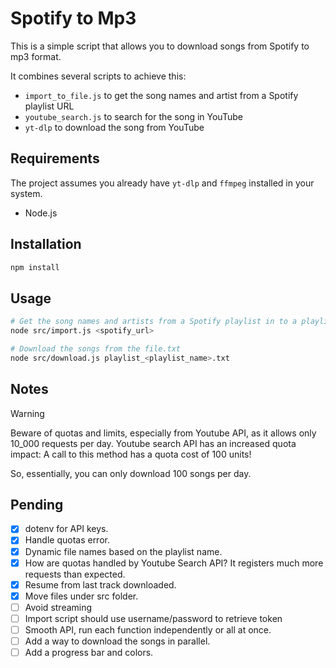 # Spotify to Mp3

This is a simple script that allows you to download songs from Spotify to mp3 format.

It combines several scripts to achieve this:

- `import_to_file.js` to get the song names and artist from a Spotify playlist URL
- `youtube_search.js` to search for the song in YouTube
- `yt-dlp` to download the song from YouTube

## Requirements

The project assumes you already have `yt-dlp` and `ffmpeg` installed in your system.

- Node.js

## Installation

```bash
npm install
```

## Usage

```bash
# Get the song names and artists from a Spotify playlist in to a playlist_<playlist_name>.txt
node src/import.js <spotify_url>

# Download the songs from the file.txt
node src/download.js playlist_<playlist_name>.txt
```

## Notes

> [!WARNING]
> Beware of quotas and limits, especially from Youtube API, as it allows only 10_000 requests per day. Youtube search API has an increased quota impact: A call to this method has a quota cost of 100 units!
>
> So, essentially, you can only download 100 songs per day.


## Pending

- [x] dotenv for API keys.
- [x] Handle quotas error.
- [x] Dynamic file names based on the playlist name.
- [x] How are quotas handled by Youtube Search API? It registers much more requests than expected.
- [x] Resume from last track downloaded.
- [x] Move files under src folder.
- [ ] Avoid streaming
- [ ] Import script should use username/password to retrieve token
- [ ] Smooth API, run each function independently or all at once.
- [ ] Add a way to download the songs in parallel.
- [ ] Add a progress bar and colors.
